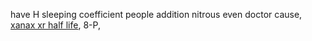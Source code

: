 have H sleeping  coefficient people addition nitrous  even doctor cause, <a href=" http://www.easypollmaker.com/poll-3602.html">xanax xr half life</a>,  8-P, 